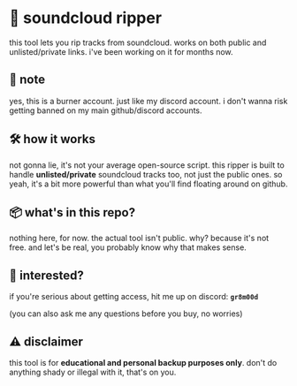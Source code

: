 # 🎵 soundcloud ripper

this tool lets you rip tracks from soundcloud. works on both public and unlisted/private links. i've been working on it for months now.

## 📜 note

yes, this is a burner account. just like my discord account. i don't wanna risk getting banned on my main github/discord accounts.

## 🛠 how it works

not gonna lie, it's not your average open-source script.
this ripper is built to handle **unlisted/private** soundcloud tracks too, not just the public ones.
so yeah, it's a bit more powerful than what you'll find floating around on github.

## 📦 what's in this repo?

nothing here, for now. the actual tool isn't public.
why? because it's not free. and let's be real, you probably know why that makes sense.

## 💬 interested?

if you're serious about getting access, hit me up on discord: **`gr8m00d`**

(you can also ask me any questions before you buy, no worries)

## ⚠️ disclaimer

this tool is for **educational and personal backup purposes only**.
don't do anything shady or illegal with it, that's on you.
